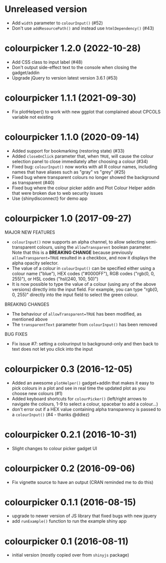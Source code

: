 # Unreleased version

- Add `width` parameter to `colourInput()` (#52)
- Don't use `addResourcePath()` and instead use `htmlDependency()` (#43)

# colourpicker 1.2.0 (2022-10-28)

- Add CSS class to input label (#48)
- Don't output side-effect text to the console when closing the gadget/addin
- Upgrade jQuery to version latest version 3.6.1 (#53)

# colourpicker 1.1.1 (2021-09-30)

- Fix plotHelper() to work with new ggplot that complained about CPCOLS variable not existing

# colourpicker 1.1.0 (2020-09-14)

- Added support for bookmarking (restoring state) (#33)
- Added `closeOnClick` parameter that, when `TRUE`, will cause the colour selection panel to close immediately after choosing a colour (#34)
- Fixed bug: `colourInput()` now works with all R colour names, including names that have aliases such as "gray" vs "grey" (#25)
- Fixed bug where transparent colours no longer showed the background as transparent (#40)
- Fixed bug where the colour picker addin and Plot Colour Helper addin that were broken due to web security issues
- Use {shinydisconnect} for demo app

# colourpicker 1.0 (2017-09-27)

MAJOR NEW FEATURES

- `colourInput()` now supports an alpha channel, to allow selecting semi-transparent colours, using the `allowTransparent` boolean parameter. Note that this is a **BREAKING CHANGE** because previously `allowTransparent=TRUE` resulted in a checkbox, and now it displays the alpha opacity selector.  
- The value of a colour in `colourInput()` can be specified either using a colour name ("blue"), HEX codes ("#0000FF"), RGB codes ("rgb(0, 0, 255)"), or HSL codes ("hsl(240, 100, 50)")
- It is now possible to type the value of a colour (using any of the above versions) directly into the input field. For example, you can type "rgb(0, 0, 255)" directly into the input field to select the green colour.

BREAKING CHANGES

- The behaviour of `allowTransparent=TRUE` has been modified, as mentioned above
- The `transparentText` parameter from `colourInput()` has been removed

BUG FIXES

- Fix issue #7: setting a colourinput to background-only and then back to text does not let you click into the input

# colourpicker 0.3 (2016-12-05)

- Added an awesome `plotHelper()` gadget+addin that makes it easy to pick colours in a plot and see in real time the updated plot as you choose new colours (#1)
- Added keyboard shortcuts for `colourPicker()` (left/right arrows to navigate the colours, 1-9 to select a colour, spacebar to add a colour...)
- don't error out if a HEX value containing alpha transparency is passed to a `colourInput()` (#4 - thanks @ddiez)

# colourpicker 0.2.1 (2016-10-31)

- Slight changes to colour picker gadget UI

# colourpicker 0.2 (2016-09-06)

- Fix vignette source to have an output (CRAN reminded me to do this) 

# colourpicker 0.1.1 (2016-08-15)

- upgrade to newer version of JS library that fixed bugs with new jquery
- add `runExample()` function to run the example shiny app


# colourpicker 0.1 (2016-08-11)

- initial version (mostly copied over from `shinyjs` package)
